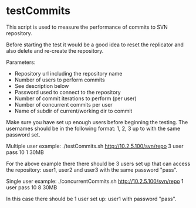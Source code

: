 testCommits
===========

This script is used to measure the performance of commits to SVN repository.

Before starting the test it would be a good idea to reset the replicator and
also delete and re-create the repository.

Parameters:

- <URL>           Repository url including the repository name
- <Users>         Number of users to perform commits
- <UsernameBase>      See description below
- <Password>          Password used to connect to the repository
- <Iterations>    Number of commit iterations to perform (per user)
- <ConcurrentCommits> Number of concurrent commits per user
- <DirToCommit>       Name of subdir of current/working dir to commit

Make sure you have set up enough users before beginning the testing.
The usernames should be in the following format: <UsernameBase>1,
<UsernameBase>2, <UsernameBase>3 up to <Users> with the same password set.

Multiple user example:
./testCommits.sh http://10.2.5.100/svn/repo 3 user pass 10 1 30MB

For the above example there there should be 3 users set up that can access
the repository: user1, user2 and user3 with the same password "pass".

Single user example:
./concurrentCommits.sh http://10.2.5.100/svn/repo 1 user pass 10 8 30MB

In this case there should be 1 user set up: user1 with password "pass".
